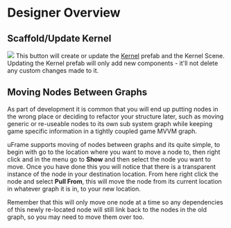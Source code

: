 # Designer Overview

## Scaffold/Update Kernel

![](http://i.imgur.com/hq0CjJv.jpg)
This button will create or update the [Kernel](uframe-kernel.md) prefab and the Kernel Scene. Updating the Kernel prefab will only add new components - it'll not delete any custom changes made to it.

## Moving Nodes Between Graphs

As part of development it is common that you will end up putting nodes in the wrong place or deciding to refactor your structure later, such as moving generic or re-useable nodes to its own sub system graph while keeping game specific information in a tightly coupled game MVVM graph.

uFrame supports moving of nodes between graphs and its quite simple, to begin with go to the location where you want to move a node to, then right click and in the menu go to **Show** and then select the node you want to move. Once you have done this you will notice that there is a transparent instance of the node in your destination location. From here right click the node and select **Pull From**, this will move the node from its current location in whatever graph it is in, to your new location.

Remember that this will only move one node at a time so any dependencies of this newly re-located node will still link back to the nodes in the old graph, so you may need to move them over too.
